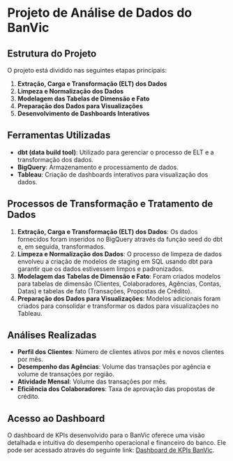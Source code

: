 # Projeto de Análise de Dados do BanVic

## Estrutura do Projeto
O projeto está dividido nas seguintes etapas principais:
1. **Extração, Carga e Transformação (ELT) dos Dados**
2. **Limpeza e Normalização dos Dados**
3. **Modelagem das Tabelas de Dimensão e Fato**
4. **Preparação dos Dados para Visualizações**
5. **Desenvolvimento de Dashboards Interativos**

## Ferramentas Utilizadas
- **dbt (data build tool)**: Utilizado para gerenciar o processo de ELT e a transformação dos dados.
- **BigQuery**: Armazenamento e processamento de dados.
- **Tableau**: Criação de dashboards interativos para visualização dos dados.

## Processos de Transformação e Tratamento de Dados
1. **Extração, Carga e Transformação (ELT) dos Dados**: Os dados fornecidos foram inseridos no BigQuery através da função seed do dbt e, em seguida, transformados.
2. **Limpeza e Normalização dos Dados**: O processo de limpeza de dados envolveu a criação de modelos de staging em SQL usando dbt para garantir que os dados estivessem limpos e padronizados.
3. **Modelagem das Tabelas de Dimensão e Fato**: Foram criados modelos para tabelas de dimensão (Clientes, Colaboradores, Agências, Contas, Datas) e tabelas de fato (Transações, Propostas de Crédito).
4. **Preparação dos Dados para Visualizações**: Modelos adicionais foram criados para consolidar e transformar os dados para visualizações no Tableau.

## Análises Realizadas
- **Perfil dos Clientes**: Número de clientes ativos por mês e novos clientes por mês.
- **Desempenho das Agências**: Volume das transações por agência e volume de transações por região.
- **Atividade Mensal**: Volume das transações por mês.
- **Eficiência dos Colaboradores**: Taxa de aprovação das propostas de crédito.

## Acesso ao Dashboard
O dashboard de KPIs desenvolvido para o BanVic oferece uma visão detalhada e intuitiva do desempenho operacional e financeiro do banco. Ele pode ser acessado através do seguinte link: [Dashboard de KPIs BanVic](https://public.tableau.com/shared/HX92R5TDD?:display_count=n&:origin=viz_share_link).
